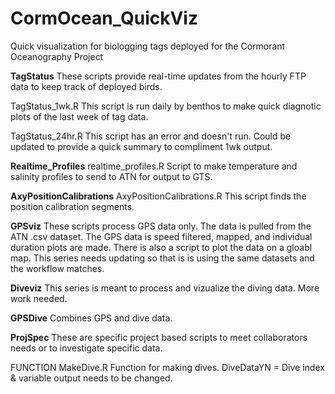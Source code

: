 # CormOcean_QuickViz
Quick visualization for biologging tags deployed for the Cormorant Oceanography Project

**TagStatus**
These scripts provide real-time updates from the hourly FTP data to keep track of deployed birds. 

TagStatus_1wk.R 
This script is run daily by benthos to make quick diagnotic plots of the last week of tag data. 

TagStatus_24hr.R 
This script has an error and doesn't run. Could be updated to provide a quick summary to compliment 1wk output. 

**Realtime_Profiles**
realtime_profiles.R Script to make temperature and salinity profiles to send to ATN for output to GTS. 

**AxyPositionCalibrations**
AxyPositionCalibrations.R This script finds the position calibration segments.

**GPSviz**
These scripts process GPS data only. The data is pulled from the ATN .csv dataset. The GPS data is speed filtered, mapped, and individual duration plots are made. There is also a script to plot the data on a gloabl map. This series needs updating so that is is using the same datasets and the workflow matches. 

**Diveviz**
This series is meant to process and vizualize the diving data. More work needed. 

**GPSDive**
Combines GPS and dive data.

**ProjSpec**
These are specific project based scripts to meet collaborators needs or to investigate specific data. 

FUNCTION
MakeDive.R Function for making dives. DiveDataYN = Dive index & variable output needs to be changed. 
